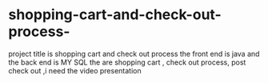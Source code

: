# shopping-cart-and-check-out-process-
project title is shopping cart and check out process the front end is java and the back end is MY SQL  the are shopping cart , check out process, post check out  ,i need the video presentation 
